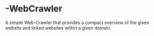 # -WebCrawler
A simple Web-Crawler that provides a compact overview of the given website and linked  websites within a given domain.
